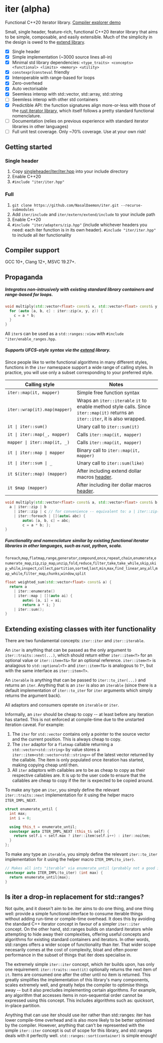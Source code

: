 # iter (alpha)
Functional C++20 iterator library.
[Compiler explorer demo](https://godbolt.org/#z:OYLghAFBqd5QCxAYwPYBMCmBRdBLAF1QCcAaPECAMzwBtMA7AQwFtMQByARg9KtQYEAysib0QXACx8BBAKoBnTAAUAHpwAMvAFYTStJg1DIApACYAQuYukl9ZATwDKjdAGFUtAK4sGIAMwAHKSuADJ4DJgAcj4ARpjEINIADqgKhE4MHt6%2BAcGp6Y4C4ZExLPGJ0naYDplCBEzEBNk%2BfkG2mPZFDPWNBCXRcQlJtg1NLbntCmP9EYPlw5IAlLaoXsTI7Bzm/hHI3lgA1Cb%2Bbo3ETACeJ9gmGgCCO3sHmMenYsAkhAgsN3ePDyeDH2XiO5jMCAIBGSChAAHo4Y4GJd1rQAHRoFhw2h4WKEBLg/7/BGHe5eIgAWgAbjUiMQ8AAvTDoQ5ww5M4ioCmoGnEBCYJjoYlsgCSggSqGShwA7t9DtN0CAQOcrsLDmKCBKpbKCAhDhcjJgKbEmEoWfxiIdaKhJUSHlTUHgWSwvLRHMlaJcIAqlSrrqcqNamARSIcAGySG6HNAMabmMOHVShn3K4gXf1uQOoYOhiNRmNxswJy7JgiK1Ppk6ZoMh8OR/y3IvspbHADsVgeh0OFsOECY5NQxwArBYmKHYqHTEOACKHECHfGJEAMvDJCBJw4l5stkzt/5drvIN6zpiHABUh1iJw79y7u%2BnRNbD8BDxJylXrwUl0ETFUavqdC0Ic/aUjSDhfEyQovvcWbBjKmB4MAkLMgA%2BgoPjemWvppqqAY1rm9bYNGAiFgmfo7nunb6pgBDrAwwE4dcVF3q2bgLpqS6MD4CTBpgKEsEwUq7mxJgjqJ07UDW3ahhEBALgwWCqBRN4Hqp1G0cQ9FUOe8mKdebbPreB7CexwwgOhLAQEs16PoZaoAGJeMC3TRmIQFfj%2BqiHFSeCnouSrShcyRqh4saaqoySWlQ9KuJ6dr3NMwZ4EeBbhZF8lyRZKEaChRAoQAnMeplLoFgm7hY/kgBE%2BCbAo95og0ADWmAQFwGhLGiFlWTZDyJY4yAoaaShNN6PjZblqAFceJyzpIQ7Wf4FgcCstCcEOvB%2BBwWikKgnBuNY1jymsGyvDsPCkAQmjLSsjUgEOXBooEYatvlXCBIEZhcPlkhvVI%2BicJIG1XTtnC8LCGgXVdKxwLAMCICgqAsMkdAJOQlCYsj9CJMACjMDCCCoCGNBugksIQLEwN4swxCXJw52YmwggAPIMJ6wNYAJRjiFtvD4MQtJ4DSsI8yEqg1OSWznbJnTAzisQXDTHhYMDBD0iwdPLXwBg4wAangmDSkzySMBrMiCCIYjsH9/CCIoKjqCLuhcPohjGAdlj6LisKQCskrdMLFIKjNpiWNYZgaIcFJM1QpoEGDnQC84ECuBMfjO2EcxlBUegFBkAipznaR5wwAxZ8MzvVLUAi9OMnitHolfdDXsylEMiQVzMBcd30pdtxIKwKMdmx6KrmCS5rq0cOtpCbdtu0cKoT0UhGhzAMgR4QKrTmNS2ED7aHHuHLghAkMcZj%2BM7hweEjKOWmdSy8JdPNLDdSSBGiXD%2BOHgRcFwraBBoIcP98r/Q4IDUg6t/D%2BDRFA2BcD4FhhnsDeeYMQAQyfloaGcMIBIAxrfNGEA8FYxQAYIwuViDbz4HQDiZMKYiypo0Wm3BeAM0YAQFmbMRYc1dtzbafMBZC2BpgMWyAJam2lpPbacsFaXCVlsbaqs8Dq2YSsQMTBdb60NsbTa50bbCFEOIa2sg7ZqGBroMwLsjAoHdjYOW3srI7WSP7TggcyzBxseHSO0dY7xy6JkFwCku4hAUr3BY7dSC526EEyJmRQnZwrgnKuPRO511yAkvx1cZhxPLqMPoQTEpNGye3AeQ8rYXX5uPFaa0gYi3novMMy9JDRlIcAXsW8GA717PvKwh9j50jPhfUM19MYJAGWYB%2BkNn5VLAbwSB0D4ELNgYg2evAUG2DQZMzBpAYbwyIajCghDEYjMSFSZAyRkgoSpF9FCBhNTTBQqoCMVCSbEFoZTCIjDTasOZqzJhfDMCc2ALw3meB%2Ba1EESLYR4tNTiPFJI3g0jGFyJVmrDWqjtYKD1gbI2JtmFm30ZbCQ0g9EmIdttXQ/hLFuwPrYr28BfZOMyMLOEPoQ49IsLczA0xWRM1UL4xOfhk6BNSWnYJ6AimF0KJkaJRdugSvSQK5u%2BTElNyyZnPu3da45FFQUlu8x4klPWMPZ2o9KmgOniskGC8V4sAUKc7yX00Scu5XvGxoY%2BmnzOkMo5t8Bn%2BAmRg66oDwFzJgYshZSDamg3WegqGr9JDv0/t/X%2B/9AHANAf4Gpc9o2BpfqAswWbVk5rjaQXk6RnCSCAA%3D%3D)

Small, single header, feature-rich, functional C++20 iterator library that aims to be simple, composable, and easily extensible. Much of the simplicity in the design is owed to the [extend library](https://github.com/NasalDaemon/extend).

- [x] Single header
- [x] Simple implementation (~3000 source lines all-in)
- [x] Minimal std library dependencies: `<type_traits> <concepts> <functional> <limits> <memory> <utility>`
- [x] `constexpr`/`consteval` friendly
- [x] Interoperable with range-based for loops
- [x] Zero-overhead
- [x] Auto vectorisable
- [x] Seemless interop with std::vector, std::array, std::string
- [ ] Seemless interop with other std containers
- [x] Predictible API: the function signatures align more-or-less with those of the [rust iterator library](https://doc.rust-lang.org/std/iter/trait.Iterator.html), which itself follows a pretty standard functional nomenclature.
- [ ] Documentation (relies on previous experience with standard iterator libraries in other languages)
- [ ] Full unit test coverage. Only ~70% coverage. Use at your own risk!

## Getting started

### Single header
1. Copy [singleheader/iter/iter.hpp](https://github.com/NasalDaemon/iter/blob/main/singleheader/iter/iter.hpp) into your include directory
1. Enable C++20
1. `#include "iter/iter.hpp"`
### Full
1. `git clone https://github.com/NasalDaemon/iter.git --recurse-submodules`
1. Add `iter/include` and `iter/extern/extend/include` to your include path
1. Enable C++20
1. `#include "iter/adapters/zip.hpp"` (include whichever headers you need: each iter function is in its own header). `#include "iter/iter.hpp"` to include all iter functionality

## Compiler support

GCC 10+, Clang 12+, MSVC 19.27+.

## Propaganda

##### Integrates non-intrusively with existing standard library containers and range-based for loops.
```c++
void multiply(std::vector<float> const& x, std::vector<float> const& y, std::vector<float>& z) {
  for (auto [a, b, c] : iter::zip(x, y, z)) {
    c = a * b;
  }
}
```
All `iter`s can be used as a `std::ranges::view` with `#include "iter/enable_ranges.hpp`.
##### Supports UFCS-style syntax via the [extend](https://github.com/NasalDaemon/extend) library.

Since people like to write functional algorithms in many different styles, functions in the `iter` namespace support a wide range of calling styles. In practice, you will use only a subset corresponding to your preferred style.

|Calling style|Notes|
|--|--|
| `iter::map(it, mapper)` | Simple free function syntax|
| `iter::wrap(it).map(mapper)` | Wraps an `iter::iterable` `it` to enable method style calls. Since `iter::map(it)` returns an `iter::iter`, it is also wrapped. |
| <code>it &#124; iter::sum()</code> | Unary call to `iter::sum(it)` |
| <code>it &#124; iter::map(_, mapper)</code> | Calls `iter::map(it, mapper)` |
| <code>mapper &#124; iter::map(it, _)</code> | Calls `iter::map(it, mapper)` |
| <code>it &#124; iter::map &#124; mapper</code> | Binary call to `iter::map(it, mapper)` |
| <code>it &#124; iter::sum &#124; _</code> | Unary call to `iter::sum(like)` |
| `it $(iter::map) (mapper)` | After including extend dollar macros [header](https://github.com/NasalDaemon/extend/blob/main/include/extend/dollar_macros/define.hpp). |
| `it $map (mapper)` | After including iter dollar macros [header](https://github.com/NasalDaemon/iter/blob/main/include/iter/macros/dollar/define.hpp). |

```c++
void multiply(std::vector<float> const& a, std::vector<float> const& b, std::vector<float>& c) {
  a | iter::zip | b
    | iter::zip | c // for convenience -- equivalent to: a | iter::zip(_, b, c)
    | iter::foreach | [](auto& abc) {
        auto& [a, b, c] = abc;
        c = a * b; };
}
```
##### Functionality and nomenclature similar by existing functional iterator libraries in other languages, such as rust, python, scala.

`foreach`,`map`,`flatmap`,`range`,`generator`,`compound`,`once`,`repeat`,`chain`,`enumerate`,`enumerate_map`,`zip`,`zip_map`,`unzip`,`fold`,`reduce`,`filter`,`take`,`take_while`,`skip`,`skip_while`,`inspect`,`collect`,`partition`,`sorted`,`last`,`min`,`max`,`find_linear`,`any`,`all`,`map_while`,`filter_map`,`chunks`,`window`,`split`

```c++
float weighted_sum(std::vector<float> const& a) {
  return a
    | iter::enumerate()
    | iter::map | [](auto ai) {
        auto& [a, i] = ai;
        return a * i; }
    | iter::sum();
}
```

## Extending existing classes with iter functionality

There are two fundamental concepts: `iter::iter` and `iter::iterable`.

An `iter` is anything that can be passed as the only argument to `iter::traits::next(...)`, which should return either `iter::item<T>` for an optional value or `iter::item<T&>` for an optional reference. `iter::item<T>` is analagous to `std::optional<T>` and `iter::item<T&>` is analogous to `T*`, but with the same interface as `iter::item<T>`.

An `iterable` is anything that can be passed to `iter::to_iter(...)` and returns an `iter`. Anything that is an `iter` is also an `iterable` (since there is a default implementation of `iter::to_iter` for `iter` arguments which simply returns the argument back).

All adaptors and consumers operate on `iterable` or `iter`.

Informally, an `iter` should be cheap to copy -- at least before any iteration has started. This is not enforced at compile-time due to the unstarted iteration caveat. For example:
1. The `iter` for `std::vector` contains only a pointer to the source vector and the current position. This is always cheap to copy.
1. The `iter` adaptor for a `flatmap` callable returning a `std::vector<std::string>` by value stores a `iter::item<std::vector<std::string>>` of the latest vector returned by the callable. The item is only populated once iteration has started, making copying cheap until then.
1. All `iter` adaptors with callables are to be as cheap to copy as their respective callables are. It is up to the user code to ensure that the callables are cheap to copy if the iter is expected to be copied around.

To make any type an `iter`, you simply define the relevant `iter::traits::next` implementation for it using the helper macro `ITER_IMPL_NEXT`.

```c++
struct enumerate_until {
  int max;
  int i = 0;

  using this_t = enumerate_until;
  constexpr auto ITER_IMPL_NEXT (this_t& self) {
    return self.i < self.max ? iter::item(self.i++) : iter::noitem;
  }
};
```

To make any type an `iterable`, you simply define the relevant `iter::to_iter` implementation for it using the helper macro `ITER_IMPL(to_iter)`.

```c++
// Makes all ints "iterable" via enumerate_until (probably not a good idea)
constexpr auto ITER_IMPL(to_iter) (int max) {
  return enumerate_until{max};
}
```

## Is iter a drop-in replacement for std::ranges?

Not quite, and it doesn't aim to be. iter aims to do one thing, and one thing well: provide a simple functional interface to consume iterable things without adding run-time or compile-time overhead. It does this by avoiding the standard C++ iterator concept in favour of a simpler `iter::iter` concept. On the other hand, std::ranges builds on standard iterators while attempting to hide away their complexities, offering useful concepts and algorithms for existing standard containers and iterators. In other words, std::ranges offers a wider scope of functionality than iter. That wider scope necesarily comes at the cost of complexity, bloat and often poorer performance in the subset of things that iter does specialise in.

The extremely simple `iter::iter` concept, which iter builds upon, has only one requirement: `iter::traits::next(it)` optionally returns the next item of `it`. Items are consumed one after the other until no item is returned. This greatly simplifies the implementation of this library's many components, scales extremely well, and greatly helps the compiler to optimise things away -- but it also precludes implementing certain algorithms. For example, any algorithm that accesses items in non-sequential order cannot be expressed using this concept. This includes algorithms such as: quicksort, in-place partition.

Anything that can use iter should use iter rather than std::ranges: iter has lower compile-time overhead and is also more likely to be better optimised by the compiler. However, anything that can't be represented with the simple `iter::iter` concept is out of scope for this library, and std::ranges deals with it perfectly well. `std::ranges::sort(container)` is simple enough!
